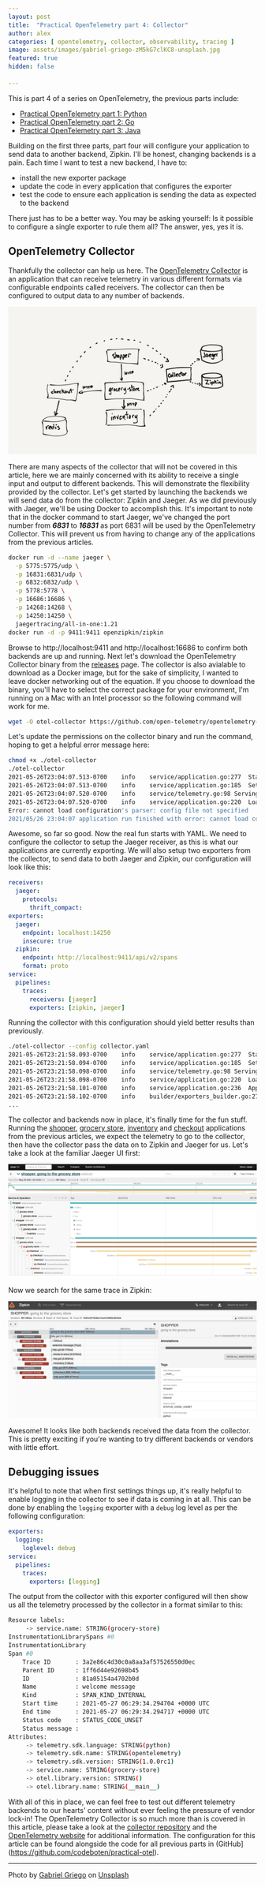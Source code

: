 ```yaml
---
layout: post
title:  "Practical OpenTelemetry part 4: Collector"
author: alex
categories: [ opentelemetry, collector, observability, tracing ]
image: assets/images/gabriel-griego-zM5kG7clKC8-unsplash.jpg
featured: true
hidden: false

---
```


This is part 4 of a series on OpenTelemetry, the previous parts include:

- [Practical OpenTelemetry part 1: Python](https://words.boten.ca/Practical-OpenTelemetry-part-1-Python/)
- [Practical OpenTelemetry part 2: Go](https://words.boten.ca/practical-otel-part-2-Go/)
- [Practical OpenTelemetry part 3: Java](https://words.boten.ca/Practical-OpenTelemetry-part-3-Java/)

Building on the first three parts, part four will configure your application to send data to another backend, Zipkin. I'll be honest, changing backends is a pain. Each time I want to test a new backend, I have to:

- install the new exporter package
- update the code in every application that configures the exporter
- test the code to ensure each application is sending the data as expected to the backend

There just has to be a better way. You may be asking yourself: Is it possible to configure a single exporter to rule them all? The answer, yes, yes it is.

## OpenTelemetry Collector

Thankfully the collector can help us here. The [OpenTelemetry Collector](https://github.com/open-telemetry/opentelemetry-collector) is an application that can receive telemetry in various different formats via configurable endpoints called receivers. The collector can then be configured to output data to any number of backends. 

![architecture diagram](/assets/images/otel-part-4-1.png)

There are many aspects of the collector that will not be covered in this article, here we are mainly concerned with its ability to receive a single input and output to different backends. This will demonstrate the flexibility provided by the collector. Let's get started by launching the backends we will send data do from the collector: Zipkin and Jaeger. As we did previously with Jaeger, we'll be using Docker to accomplish this. It's important to note that in the docker command to start Jaeger, we've changed the port number from ***6831*** to ***16831*** as port 6831 will be used by the OpenTelemetry Collector. This will prevent us from having to change any of the applications from the previous articles.

```bash
docker run -d --name jaeger \
  -p 5775:5775/udp \
  -p 16831:6831/udp \
  -p 6832:6832/udp \
  -p 5778:5778 \
  -p 16686:16686 \
  -p 14268:14268 \
  -p 14250:14250 \
  jaegertracing/all-in-one:1.21
docker run -d -p 9411:9411 openzipkin/zipkin
```

Browse to http://localhost:9411 and http://localhost:16686 to confirm both backends are up and running. Next let's download the OpenTelemetry Collector binary from the [releases](https://github.com/open-telemetry/opentelemetry-collector/releases/tag/v0.27.0) page. The collector is also avialable to download as a Docker image, but for the sake of simplicity, I wanted to leave docker networking out of the equation. If you choose to download the binary, you'll have to select the correct package for your environment, I'm running on a Mac with an Intel processor so the following command will work for me.

```bash
wget -O otel-collector https://github.com/open-telemetry/opentelemetry-collector/releases/download/v0.27.0/otelcol_darwin_amd64
```

Let's update the permissions on the collector binary and run the command, hoping to get a helpful error message here:

```bash
chmod +x ./otel-collector
./otel-collector
2021-05-26T23:04:07.513-0700	info	service/application.go:277	Starting otelcol...	{"Version": "v0.27.0", "NumCPU": 16}
2021-05-26T23:04:07.513-0700	info	service/application.go:185	Setting up own telemetry...
2021-05-26T23:04:07.520-0700	info	service/telemetry.go:98	Serving Prometheus metrics	{"address": ":8888", "level": 0, "service.instance.id": "0af3241b-a5a8-4c52-a13f-f702d0b89a8c"}
2021-05-26T23:04:07.520-0700	info	service/application.go:220	Loading configuration...
Error: cannot load configuration's parser: config file not specified
2021/05/26 23:04:07 application run finished with error: cannot load configuration's parser: config file not specified
```

Awesome, so far so good. Now the real fun starts with YAML. We need to configure the collector to setup the Jaeger receiver, as this is what our applications are currently exporting. We will also setup two exporters from the collector, to send data to both Jaeger and Zipkin, our configuration will look like this:

```yaml
receivers:
  jaeger:
    protocols:
      thrift_compact:
exporters:
  jaeger:
    endpoint: localhost:14250
    insecure: true
  zipkin:
    endpoint: http://localhost:9411/api/v2/spans
    format: proto
service:
  pipelines:
    traces:
      receivers: [jaeger]
      exporters: [zipkin, jaeger]
```

Running the collector with this configuration should yield better results than previously.

```bash
./otel-collector --config collector.yaml
2021-05-26T23:21:58.093-0700	info	service/application.go:277	Starting otelcol...	{"Version": "v0.27.0", "NumCPU": 16}
2021-05-26T23:21:58.094-0700	info	service/application.go:185	Setting up own telemetry...
2021-05-26T23:21:58.098-0700	info	service/telemetry.go:98	Serving Prometheus metrics	{"address": ":8888", "level": 0, "service.instance.id": "bc300367-3aeb-4e12-93d0-9a3a5fece253"}
2021-05-26T23:21:58.098-0700	info	service/application.go:220	Loading configuration...
2021-05-26T23:21:58.101-0700	info	service/application.go:236	Applying configuration...
2021-05-26T23:21:58.102-0700	info	builder/exporters_builder.go:274	Exporter was built.	{"kind": "exporter", "exporter": "zipkin"}
...
```

The collector and backends now in place, it's finally time for the fun stuff. Running the [shopper](https://words.boten.ca/Practical-OpenTelemetry-part-1-Python/), [grocery store](https://words.boten.ca/Practical-OpenTelemetry-part-1-Python/), [inventory](https://words.boten.ca/practical-otel-part-2-Go/) and [checkout](https://words.boten.ca/Practical-OpenTelemetry-part-3-Java/) applications from the previous articles, we expect the telemetry to go to the collector, then have the collector pass the data on to Zipkin and Jaeger for us. Let's take a look at the familiar Jaeger UI first:

![Jaeger UI](/assets/images/otel-part-4-2.png)

Now we search for the same trace in Zipkin:

![Zipkin UI](/assets/images/otel-part-4-3.png)

Awesome! It looks like both backends received the data from the collector. This is pretty exciting if you're wanting to try different backends or vendors with little effort.

## Debugging issues

It's helpful to note that when first settings things up, it's really helpful to enable logging in the collector to see if data is coming in at all. This can be done by enabling the `logging` exporter with a `debug` log level as per the following configuration:

```yaml
exporters:
  logging:
    loglevel: debug
service:
  pipelines:
    traces:
      exporters: [logging]
```

The output from the collector with this exporter configured will then show us all the telemetry processed by the collector in a format similar to this:

```bash
Resource labels:
     -> service.name: STRING(grocery-store)
InstrumentationLibrarySpans #0
InstrumentationLibrary
Span #0
    Trace ID       : 3a2e86c4d30c0a8aa3af57526550d0ec
    Parent ID      : 1ff6d44e92698b45
    ID             : 81a05154a4702b0d
    Name           : welcome message
    Kind           : SPAN_KIND_INTERNAL
    Start time     : 2021-05-27 06:29:34.294704 +0000 UTC
    End time       : 2021-05-27 06:29:34.294717 +0000 UTC
    Status code    : STATUS_CODE_UNSET
    Status message :
Attributes:
     -> telemetry.sdk.language: STRING(python)
     -> telemetry.sdk.name: STRING(opentelemetry)
     -> telemetry.sdk.version: STRING(1.0.0rc1)
     -> service.name: STRING(grocery-store)
     -> otel.library.version: STRING()
     -> otel.library.name: STRING(__main__)
```

With all of this in place, we can feel free to test out different telemetry backends to our hearts' content without ever feeling the pressure of vendor lock-in! The OpenTelemetry Collector is so much more than is covered in this article, please take a look at the [collector repository](https://github.com/open-telemetry/opentelemetry-collector) and the [OpenTelemetry website](https://opentelemetry.io) for additional information. The configuration for this article can be found alongside the code for all previous parts in (GitHub](https://github.com/codeboten/practical-otel).

------

 Photo by [Gabriel Griego](https://unsplash.com/@gabetheg?utm_source=unsplash&utm_medium=referral&utm_content=creditCopyText) on [Unsplash](https://unsplash.com/s/photos/array-of-satellites?utm_source=unsplash&utm_medium=referral&utm_content=creditCopyText)
